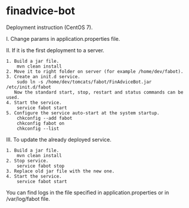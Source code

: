 # finadvice-bot

Deployment instruction (CentOS 7). 

I. Change params in application.properties file. 

II. If it is the first deployment to a server.

    1. Build a jar file. 
        mvn clean install 
    2. Move it to right folder on server (for example /home/dev/fabot). 
    3. Create an init.d service. 
        sudo ln -s /home/dev/tomcats/fabot/FinAdviceBot.jar /etc/init.d/fabot 
       Now the standard start, stop, restart and status commands can be used. 
    4. Start the service. 
        service fabot start 
    5. Configure the service auto-start at the system startup. 
        chkconfig --add fabot 
        chkconfig fabot on 
        chkconfig --list 

III. To update the already deployed service. 

    1. Build a jar file. 
        mvn clean install 
    2. Stop service. 
        service fabot stop 
    3. Replace old jar file with the new one. 
    4. Start the service. 
        service fabot start 

You can find logs in the file specified in application.properties or in /var/log/fabot file.
